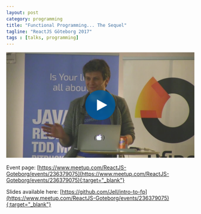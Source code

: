 ```yaml
---
layout: post
category: programming
title: "Functional Programming... The Sequel"
tagline: "ReactJS Göteborg 2017"
tags : [talks, programming]
---
```


<a href="https://www.elastic.co/videos/functional-programming-the-sequel-by-jean-louis-giordano" target="_blank">
<img src="/assets/images/fp_the_sequel.png">
</a>

Event page: [https://www.meetup.com/ReactJS-Goteborg/events/236379075](https://www.meetup.com/ReactJS-Goteborg/events/236379075){:target="_blank"}

Slides available here: [https://github.com/Jell/intro-to-fp](https://www.meetup.com/ReactJS-Goteborg/events/236379075){:target="_blank"}
